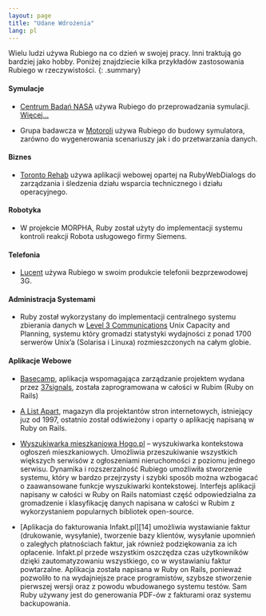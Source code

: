 ```yaml
---
layout: page
title: "Udane Wdrożenia"
lang: pl
---
```


Wielu ludzi używa Rubiego na co dzień w swojej pracy. Inni traktują go
bardziej jako hobby. Poniżej znajdziecie kilka przykładów zastosowania
Rubiego w rzeczywistości.
{: .summary}

#### Symulacje

* [Centrum Badań NASA][1] używa Rubiego do przeprowadzania symulacji.
  [Więcej…][2]

* Grupa badawcza w [Motoroli][3] używa Rubiego do budowy symulatora,
  zarówno do wygenerowania scenariuszy jak i do przetwarzania danych.

#### Biznes

* [Toronto Rehab][4] używa aplikacji webowej opartej na RubyWebDialogs
  do zarządzania i śledzenia działu wsparcia technicznego i działu
  operacyjnego.

#### Robotyka

* W projekcie MORPHA, Ruby został użyty do implementacji systemu
  kontroli reakcji Robota usługowego firmy Siemens.

#### Telefonia

* [Lucent][7] używa Rubiego w swoim produkcie telefonii bezprzewodowej
  3G.

#### Administracja Systemami

* Ruby został wykorzystany do implementacji centralnego systemu
  zbierania danych w [Level 3 Communications][8] Unix Capacity and
  Planning, systemu który gromadzi statystyki wydajności z ponad 1700
  serwerów Unix’a (Solarisa i Linuxa) rozmieszczonych na całym globie.

#### Aplikacje Webowe

* [Basecamp][9], aplikacja wspomagająca zarządzanie projektem wydana
  przez [37signals][10], została zaprogramowana w całości w Rubim (Ruby
  on Rails)

* [A List Apart][11], magazyn dla projektantów stron internetowych,
  istniejący juz od 1997, ostatnio został odświeżony i oparty o
  aplikację napisaną w Ruby on Rails.

* [Wyszukiwarka mieszkaniowa Hogo.pl][13] – wyszukiwarka kontekstowa
  ogłoszeń mieszkaniowych. Umożliwia przeszukiwanie wszystkich większych
  serwisów z ogłoszeniami nieruchomości z poziomu jednego serwisu.
  Dynamika i rozszerzalność Rubiego umożliwiła stworzenie systemu, który
  w bardzo przejrzysty i szybki sposób można wzbogacać o zaawansowane
  funkcje wyszukiwarki kontekstowej. Interfejs aplikacji napisany w
  całości w Ruby on Rails natomiast część odpowiedzialna za gromadzenie
  i klasyfikację danych napisana w całości w Rubim z wykorzystaniem
  popularnych bibliotek open-source.

* [Aplikacja do fakturowania Infakt.pl][14] umożliwia wystawianie faktur
  (drukowanie, wysyłanie), tworzenie bazy klientów, wysyłanie upomnień o
  zaległych płatnościach faktur, jak również podziękowania za ich
  opłacenie. Infakt.pl przede wszystkim oszczędza czas użytkowników
  dzięki zautomatyzowaniu wszystkiego, co w wystawianiu faktur
  powtarzalne. Aplikacja została napisana w Ruby on Rails, ponieważ
  pozwoliło to na wydajniejsze prace programistów, szybsze stworzenie
  pierwszej wersji oraz z powodu wbudowanego systemu testów. Sam Ruby
  używany jest do generowania PDF-ów z fakturami oraz systemu
  backupowania.



[1]: http://www.larc.nasa.gov/
[2]: http://www-106.ibm.com/developerworks/linux/library/l-oslab/
[3]: http://www.motorola.com
[4]: https://www.uhn.ca/TorontoRehab
[7]: http://www.lucent.com/
[8]: http://www.level3.com/
[9]: http://www.basecamphq.com
[10]: http://www.37signals.com
[11]: http://www.alistapart.com
[12]: http://www.hogo.pl
[13]: http://www.infakt.pl
